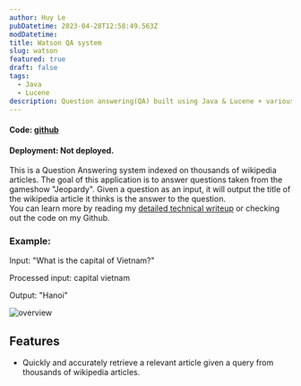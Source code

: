 ```yaml
---
author: Huy Le
pubDatetime: 2023-04-28T12:58:49.563Z
modDatetime:
title: Watson QA system
slug: watson
featured: true
draft: false
tags:
  - Java
  - Lucene
description: Question answering(QA) built using Java & Lucene + various NLP techniques.
---
```


#### Code: [github](https://github.com/huyl1/watson-project)

#### Deployment: Not deployed.

This is a Question Answering system indexed on thousands of wikipedia articles.
The goal of this application is to answer questions taken from the gameshow "Jeopardy". Given a question as an input, it will output the
title of the wikipedia article it thinks is the answer to the question.  
You can learn more
by reading my [detailed technical writeup](https://docs.google.com/document/d/1Ao0VPE4fVg_RtU-H6f-96Ba3GyGQTtuwigMvBLmfmyI/edit?usp=sharing)
or checking out the code on my Github.

### Example:

Input: "What is the capital of Vietnam?"

Processed input: capital vietnam

Output: "Hanoi"

![overview](@assets/blog/watson-QA/watson.png)

## Features

- Quickly and accurately retrieve a relevant article given a query from thousands of wikipedia articles.
